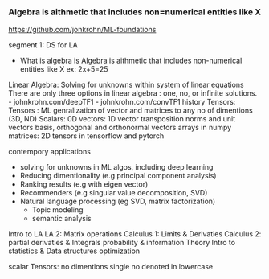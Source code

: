 ###  Algebra is aithmetic that includes non=numerical entities like X

https://github.com/jonkrohn/ML-foundations

segment 1: DS for LA
  - What is algebra is
      Algebra is aithmetic that includes non-numerical entities like X ex: 2x+5=25
  
  Linear Algebra: Solving for unknowns within system of linear equations
    There are only three options in linear algebra : one, no, or infinite solutions.
    - johnkrohn.com/deepTF1
    - johnkrohn.com/convTF1
    history
    Tensors: Tensors : ML genralization of vector and matrices to any no of dimentions (3D, ND)
    Scalars: 0D
    vectors: 1D
    vector transposition
    norms and unit vectors
    basis, orthogonal and orthonormal vectors
    arrays in numpy
    matrices: 2D
    tensors in tensorflow and pytorch 


  contempory applications
  - solving for unknowns in ML algos, including deep learning
  - Reducing dimentionality (e.g principal component analysis)
  - Ranking results (e.g with eigen vector)
  - Recommenders (e.g singular value decomposition, SVD)
  - Natural language processing (eg SVD, matrix factorization)
    - Topic modeling
    - semantic analysis 
  
  Intro to LA
  LA 2: Matrix operations
  Calculus 1: Limits & Derivaties
  Calculus 2: partial derivaties & Integrals
  probability & information Theory 
  Intro to statistics & Data structures 
  optimization

scalar Tensors: 
  no dimentions 
  single no 
  denoted in lowercase 
  

